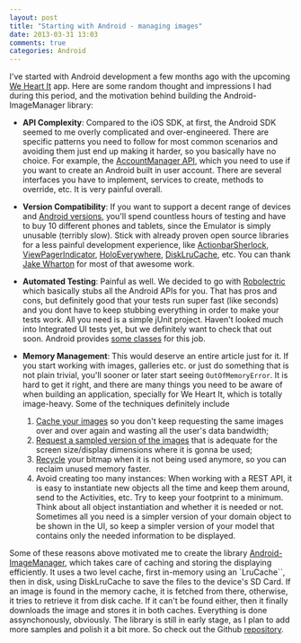 ```yaml
---
layout: post
title: "Starting with Android - managing images"
date: 2013-03-31 13:03
comments: true
categories: Android
---
```


I've started with Android development a few months ago with the upcoming [We Heart It](http://weheartit.com) app. Here are some random thought and impressions I had during this period, and the motivation behind building the Android-ImageManager library:

- **API Complexity**: Compared to the iOS SDK, at first, the Android SDK seemed to me overly complicated and over-engineered. There are specific patterns you need to follow for most common scenarios and avoiding them just end up making it harder, so you basically have no choice. For example, the [AccountManager API](http://developer.android.com/training/id-auth/identify.html), which you need to use if you want to create an Android built in user account. There are several interfaces you have to implement, services to create, methods to override, etc. It is very painful overall.

- **Version Compatibility**: If you want to support a decent range of devices and [Android versions](http://developer.android.com/about/dashboards/index.html), you'll spend countless hours of testing and have to buy 10 different phones and tablets, since the Emulator is simply unusable (terribly slow). Stick with already proven open source libraries for a less painful development experience, like [ActionbarSherlock](http://actionbarsherlock.com/), [ViewPagerIndicator](https://github.com/JakeWharton/Android-ViewPagerIndicator), [HoloEverywhere](https://github.com/prototik/HoloEverywhere), [DiskLruCache](https://github.com/JakeWharton/DiskLruCache), etc. You can thank [Jake Wharton](http://twitter.com/jakewharton) for most of that awesome work.

- **Automated Testing**: Painful as well. We decided to go with [Robolectric](http://robolectric.blogspot.com/) which basically stubs all the Android APIs for you. That has pros and cons, but definitely good that your tests run super fast (like seconds) and you dont have to keep stubbing everything in order to make your tests work. All you need is a simple jUnit project. Haven't looked much into Integrated UI tests yet, but we definitely want to check that out soon. Android provides [some classes](http://developer.android.com/reference/android/test/InstrumentationTestCase.html) for this job.

- **Memory Management**: This would deserve an entire article just for it. If you start working with images, galleries etc. or just do something that is not plain trivial, you'll sooner or later start seeing `OutOfMemoryError`. It is hard to get it right, and there are many things you need to be aware of when building an application, specially for We Heart It, which is totally image-heavy. Some of the techniques definitely include
  1.  [Cache your images](http://developer.android.com/training/displaying-bitmaps/cache-bitmap.html) so you don't keep requesting the same images over and over again and wasting all the user's data bandwidth;
  2.  [Request a sampled version of the images](http://developer.android.com/training/displaying-bitmaps/load-bitmap.html) that is adequate for the screen size/display dimensions where it is gonna be used;
  3.  [Recycle](http://developer.android.com/training/displaying-bitmaps/manage-memory.html) your bitmap when it is not being used anymore, so you can reclaim unused memory faster.
  4.  Avoid creating too many instances: When working with a REST API, it is easy to instantiate new objects all the time and keep them around, send to the Activities, etc. Try to keep your footprint to a minimum. Think about all object instantiation and whether it is needed or not. Sometimes all you need is a simpler version of your domain object to be shown in the UI, so keep a simpler version of your model that contains only the needed information to be displayed.

Some of these reasons above motivated me to create the library [Android-ImageManager](https://github.com/felipecsl/Android-ImageManager), which takes care of caching and storing the displaying efficiently. It uses a two level cache, first in-memory using an `LruCache``, then in disk, using DiskLruCache to save the files to the device's SD Card. If an image is found in the memory cache, it is fetched from there, otherwise, it tries to retrieve it from disk cache. If it can't be found either, then it finally downloads the image and stores it in both caches. Everything is done assynchonously, obviously. The library is still in early stage, as I plan to add more samples and polish it a bit more. So check out the Github [repository](https://github.com/felipecsl/Android-ImageManager).
